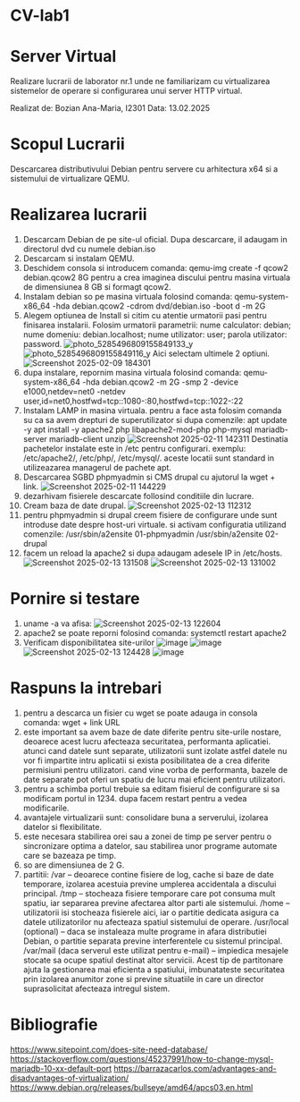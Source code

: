# CV-lab1
# Server Virtual
Realizare lucrarii de laborator nr.1 unde ne familiarizam cu virtualizarea sistemelor de operare si configurarea unui server HTTP virtual.

Realizat de: Bozian Ana-Maria, I2301 
Data: 13.02.2025

# Scopul Lucrarii
Descarcarea distributivului Debian pentru servere cu arhitectura x64 si a sistemului de virtualizare QEMU.

# Realizarea lucrarii
1. Descarcam Debian de pe site-ul oficial. Dupa descarcare, il adaugam in directorul dvd cu numele debian.iso
2. Descarcam si instalam QEMU.
3. Deschidem consola si introducem comanda: qemu-img create -f qcow2 debian.qcow2 8G pentru a crea imaginea discului pentru masina virtuala de dimensiunea 8 GB si formagt qcow2.
4. Instalam debian so pe masina virtuala folosind comanda: qemu-system-x86_64 -hda debian.qcow2 -cdrom dvd/debian.iso -boot d -m 2G
5. Alegem optiunea de Install si citim cu atentie urmatorii pasi pentru finisarea instalarii. Folosim urmatorii parametrii:
nume calculator: debian;
nume domeniu: debian.localhost;
nume utilizator: user;
parola utilizator: password.
![photo_5285496809155849133_y](https://github.com/user-attachments/assets/eb885f58-3569-4e43-b059-338e2b9eecb4)
![photo_5285496809155849116_y](https://github.com/user-attachments/assets/a8ade105-5077-4db9-8698-a60ce9db0779)
Aici selectam ultimele 2 optiuni.
![Screenshot 2025-02-09 184301](https://github.com/user-attachments/assets/f08629d7-780f-49aa-9dd7-e66cdddcbb3a)
7. dupa instalare, repornim masina virtuala folosind comanda:
qemu-system-x86_64 -hda debian.qcow2 -m 2G -smp 2 -device e1000,netdev=net0 -netdev user,id=net0,hostfwd=tcp::1080-:80,hostfwd=tcp::1022-:22
8. Instalam LAMP in masina virtuala. pentru a face asta folosim comanda su ca sa avem drepturi de superutilizator si dupa comenzile:
apt update -y
apt install -y apache2 php libapache2-mod-php php-mysql mariadb-server mariadb-client unzip
![Screenshot 2025-02-11 142311](https://github.com/user-attachments/assets/55f2c9d7-c635-4cbd-afbd-b54012f9a2b7)
Destinatia pachetelor instalate este in /etc pentru configurari. exemplu: /etc/apache2/, /etc/php/, /etc/mysql/. aceste locatii sunt standard in utilizeazarea managerul de pachete apt.
9. Descarcarea SGBD phpmyadmin si CMS drupal cu ajutorul la wget + link.
![Screenshot 2025-02-11 144229](https://github.com/user-attachments/assets/0e9589bf-a26b-47f3-a0b0-93824939d186)
10. dezarhivam fisierele descarcate follosind conditiile din lucrare.
11. Cream baza de date drupal. ![Screenshot 2025-02-13 112312](https://github.com/user-attachments/assets/e8e0a1ed-214b-4b69-8ca8-6f1df16b62d5)
12. pentru phpmyadmin si drupal creem fisiere de configurare unde sunt introduse date despre host-uri virtuale. si activam configuratia utilizand comenzile:
/usr/sbin/a2ensite 01-phpmyadmin
/usr/sbin/a2ensite 02-drupal
13. facem un reload la apache2 si dupa adaugam adesele IP in /etc/hosts.
![Screenshot 2025-02-13 131508](https://github.com/user-attachments/assets/4b86e601-ac84-401a-a3a7-99b111fc10d3)
![Screenshot 2025-02-13 131002](https://github.com/user-attachments/assets/796fb202-0f56-419e-aac4-c0766aabb6c8)

# Pornire si testare
1. uname -a va afisa:
![Screenshot 2025-02-13 122604](https://github.com/user-attachments/assets/cc266809-96ad-4936-a1e0-357ee1b8d314)
2. apache2 se poate reporni folosind comanda: systemctl restart apache2
3. Verificam disponibilitatea site-urilor ![image](https://github.com/user-attachments/assets/e7f0ffb2-d050-4c70-adde-d3a279247f31)
![image](https://github.com/user-attachments/assets/0e5038a0-dc7c-463d-92d2-3190bdb84ba2)
![Screenshot 2025-02-13 124428](https://github.com/user-attachments/assets/2396ad19-6029-4138-b6ca-9b7fc2afa3a4) ![image](https://github.com/user-attachments/assets/d4c7066c-2d56-4e11-985b-f18792d62cab)


# Raspuns la intrebari
1. pentru a descarca un fisier cu wget se poate adauga in consola comanda: wget + link URL
2. este important sa avem baze de date diferite pentru site-urile nostare, deoarece acest lucru afecteaza securitatea, performanta aplicatiei. atunci cand datele sunt separate, utilizatorii sunt izolate astfel datele nu vor fi impartite intru aplicatii si exista posibilitatea de a crea diferite permisiuni pentru utilizatori. cand vine vorba de performanta, bazele de date separate pot oferi un spatiu de lucru mai eficient pentru utilizatori.
3. pentru a schimba portul trebuie sa editam fisierul de configurare si sa modificam portul in 1234. dupa facem restart pentru a vedea modificarile.
4. avantajele virtualizarii sunt: consolidare buna a serverului, izolarea datelor si flexibilitate.
5. este necesara stabilirea orei sau a zonei de timp pe server pentru o sincronizare optima a datelor, sau stabilirea unor programe automate care se bazeaza pe timp.
6. so are dimensiunea de 2 G.
7. partitii:
 /var – deoarece contine fisiere de log, cache si baze de date temporare, izolarea acestuia previne umplerea accidentala a discului principal.
 /tmp – stocheaza fisiere temporare care pot consuma mult spatiu, iar separarea previne afectarea altor parti ale sistemului.
 /home – utilizatorii isi stocheaza fisierele aici, iar o partitie dedicata asigura ca datele utilizatorilor nu afecteaza spatiul sistemului de operare.
 /usr/local (optional) – daca se instaleaza multe programe in afara distributiei Debian, o partitie separata previne interferentele cu sistemul principal.
 /var/mail (daca serverul este utilizat pentru e-mail) – impiedica mesajele stocate sa ocupe spatiul destinat altor servicii.
Acest tip de partitonare ajuta la gestionarea mai eficienta a spatiului, imbunatateste securitatea prin izolarea anumitor zone si previne situatiile in care un director suprasolicitat afecteaza intregul sistem.

# Bibliografie
https://www.sitepoint.com/does-site-need-database/
https://stackoverflow.com/questions/45237991/how-to-change-mysql-mariadb-10-xx-default-port
https://barrazacarlos.com/advantages-and-disadvantages-of-virtualization/
https://www.debian.org/releases/bullseye/amd64/apcs03.en.html 
